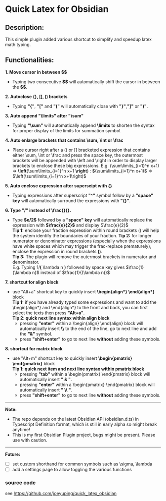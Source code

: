 # Quick Latex for Obsidian

## Description:
This simple plugin added various shortcut to simplify and speedup latex math typing.

## Functionalities:

**1. Move cursor in between \$\$**
* Typing two consecutive **\$\$** will automatically shift the cursor in between the **\$\$**.  

**2. Autoclose {}, [], () brackets**
* Typing **"{"**, **"["** and **"("** will automatically close with **"}"**,**"]"** or **")"**.  

**3. Auto append "\limits" after "\sum"**  
* Typing **"\sum"** will automatically append **\limits** to shorten the syntax for proper display of the limits for summation symbol.

**4. Auto enlarge brackets that contains \sum, \int or \frac**  
* Place cursor right after a () or [] bracketed expression that contains either \sum, \int or \frac and press the space key, the outermost brackets will be appended with \left and \right in order to display larger brackets to enclose these big expressions. E.g. (\sum\limits_{i=1}^n x+1) => **\left**(\sum\limits_{i=1}^n x+1 **\right**) : $(\sum\limits_{i=1}^n x+1)$ => $\left(\sum\limits_{i=1}^n x+1\right)$

**5. Auto enclose expression after superscipt with {}**
* Typing expressions after superscript **"^"** symbol follow by a **"space" key** will automatically surround the expressions with **"{}"**.  

**6. Type "/" instead of \frac{}{}.**  
* Type **\$e/2\$** followed by a **"space" key** will automatically replace the expression with **\$\frac{e}{2}\$** and display $\frac{e}{2}$  
**Tip 1:** enclose your fraction expression within round brackets () will help the system identify the boundaries of your fraction.
**Tip 2:** for longer numerator or denominator expressions (especially when the expressions have white spaces which may trigger the frac-replace prematurely), enclose the expression in round brackets **()**.  
**Tip 3:** The plugin will remove the outermost brackets in numerator and denominator.  
E.g.  Typing 1/**(** \lambda n **)** followed by space key gives $\frac{1}{\lambda n}$ instead of $\frac{1}{(\lambda n)}$

**7. shortcut for align block**
* use "Alt+a" shortcut key to quickly insert **\begin{align\*} \end{align\*}** block  
**Tip 1:** if you have already typed some expressions and want to add the \begin{align\*} and \end{align\*} to the front and back, you can first select the texts then press **"Alt+a"**.  
**Tip 2: quick next line syntax within align block**
    * pressing **"enter"** within a \begin{align} \end{align} block will automatically insert **\\\\** to the end of the line, go to next line and add the **"&"** symbol.
    * press **"shift+enter"** to go to next line **without** adding these symbols.

**8. shortcut for matrix block**
* use "Alt+m" shortcut key to quickly insert **\begin{pmatrix} \end{pmatrix}** block  
**Tip 1: quick next item and next line syntax within pmatrix block**
    * pressing **"tab"** within a \begin{pmatrix} \end{pmatrix} block will automatically insert **" & "**.
    * pressing **"enter"** within a \begin{pmatrix} \end{pmatrix} block will automatically insert **" \\\\ "**.
    * press **"shift+enter"** to go to next line **without** adding these symbols.
    

---
**Note:**
* The repo depends on the latest Obsidian API (obsidian.d.ts) in Typescript Definition format, which is still in early alpha so might break anytime!
* This is my first Obsidian Plugin project, bugs might be present. Please use with caution.

---
**Future:**
- [ ] set custom shorthand for common symbols such as \sigma, \lambda
- [ ] add a settings page to allow toggling the various functions

### source code
see https://github.com/joeyuping/quick_latex_obsidian